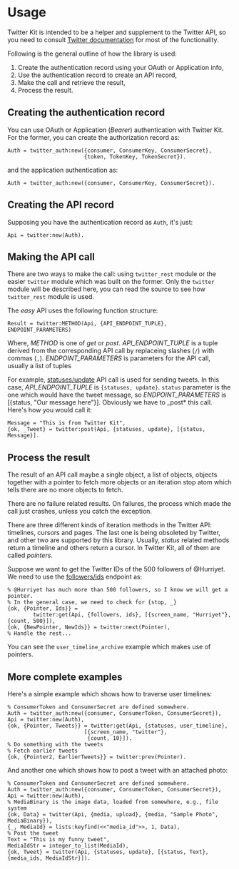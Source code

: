 # Usage

Twitter Kit is intended to be a helper and supplement to the Twitter API, so you need to consult [Twitter documentation](https://dev.twitter.com/rest/public) for most of the functionality.

Following is the general outline of how the library is used:

1. Create the authentication record using your OAuth or Application info,
2. Use the authentication record to create an API record,
3. Make the call and retrieve the result,
4. Process the result.


## Creating the authentication record

You can use OAuth or Application (_Bearer_) authentication with Twitter Kit. For the former, you can create the authorization record as:

    Auth = twitter_auth:new({consumer, ConsumerKey, ConsumerSecret},
                            {token, TokenKey, TokenSecret}).

and the application authentication as:

    Auth = twitter_auth:new({consumer, ConsumerKey, ConsumerSecret}).


## Creating the API record

Supposing you have the authentication record as `Auth`, it's just:

    Api = twitter:new(Auth).

## Making the API call

There are two ways to make the call: using `twitter_rest` module or the easier `twitter` module which was built on the former. Only the `twitter` module will be described here, you can read the source to see how `twitter_rest` module is used.

The _easy_ API uses the following function structure:

    Result = twitter:METHOD(Api, {API_ENDPOINT_TUPLE}, ENDPOINT_PARAMETERS)

Where, *METHOD* is one of *get* or *post*. *API_ENDPOINT_TUPLE* is a tuple derived from the corresponding API call by replaceing slashes (`/`) with commas (`,`). *ENDPOINT_PARAMETERS* is parameters for the API call, usually a list of tuples

For example, [statuses/update](https://dev.twitter.com/rest/reference/post/statuses/update) API call is used for sending tweets. In this case, *API_ENDPOINT_TUPLE* is `{statuses, update}`. `status` parameter is the one which would have the tweet message, so *ENDPOINT_PARAMETERS*  is [{status, "Our message here"}]. Obviously we have to _post* this call. Here's how you would call it:

    Message = "This is from Twitter Kit",
    {ok, _Tweet} = twitter:post(Api, {statuses, update}, [{status, Message}].

## Process the result

The result of an API call maybe a single object, a list of objects, objects together with a pointer to fetch more objects or an iteration stop atom which tells there are no more objects to fetch.

There are no failure related results. On failures, the process which made the call just crashes, unless you catch the exception.

There are three different kinds of iteration methods in the Twitter API: timelines, cursors and pages. The last one is being obsoleted by Twitter, and other two are supported by this library. Usually, _status_ related methods return a timeline and others return a cursor. In Twitter Kit, all of them are called _pointers_.

Suppose we want to get the Twitter IDs of the 500 followers of @Hurriyet. We need to use the [followers/ids](https://dev.twitter.com/rest/reference/get/followers/ids) endpoint as:

    % @Hurriyet has much more than 500 followers, so I know we will get a pointer.
    % In the general case, we need to check for {stop, _}
    {ok, {Pointer, Ids}} =
            twitter:get(Api, {followers, ids}, [{screen_name, "Hurriyet"}, {count, 500}]),
    {ok, {NewPointer, NewIds}} = twitter:next(Pointer),
    % Handle the rest...

You can see the `user_timeline_archive` example which makes use of pointers.

## More complete examples

Here's a simple example which shows how to traverse user timelines:

    % ConsumerToken and ConsumerSecret are defined somewhere.
    Auth = twitter_auth:new({consumer, ConsumerToken, ConsumerSecret}),
    Api = twitter:new(Auth),
    {ok, {Pointer, Tweets}} = twitter:get(Api, {statuses, user_timeline},
                            [{screen_name, "twitter"},
                             {count, 10}]).
    % Do something with the tweets
    % Fetch earlier tweets
    {ok, {Pointer2, EarlierTweets}} = twitter:prev(Pointer).

And another one which shows how to post a tweet with an attached photo:

    % ConsumerToken and ConsumerSecret are defined somewhere.
    Auth = twitter_auth:new({consumer, ConsumerToken, ConsumerSecret}),
    Api = twitter:new(Auth),
    % MediaBinary is the image data, loaded from somewhere, e.g., file system
    {ok, Data} = twitter(Api, {media, upload}, {media, "Sample Photo", MediaBinary}),
    {_, MediaId} = lists:keyfind(<<"media_id">>, 1, Data),
    % Post the tweet
    Text = "This is my funny tweet",
    MediaIdStr = integer_to_list(MediaId),
    {ok, Tweet} = twitter(Api, {statuses, update}, [{status, Text}, {media_ids, MediaIdStr}]).
